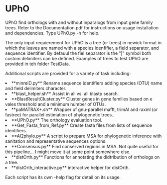 # UPhO

UPhO find orthologs with and without inparalogs from input gene family trees. Reter to the Documentation.pdf for instructions on usage installation and dependencies. Type UPhO.py -h for help.

The only input requierement for UPhO is a tree (or trees) in newick format in which the leaves are named with a species idenfifier, a field separator, and sequence identifier. By defauul the fiel separator is the  "|" symbol both custom delimiters can be defined. Examples of trees to test UPhO are provided in teh folder TestData.

Additional scripts are provided for a variety of task including:

<li>**minreID.py**  Rename sequence identifiers adding species (OTU) name and field delimiters character.
<li>**blast_helper.sh** Assist in  all vs. all blastp search.
<li>**BlastResultCluster.py** Cluster genes in gene families based on e vales threshold and a minimum number of OTUs.
<li>**paMATRAX+.sh** Wrapper of gnu-parallel mafft, trimAl and raxml (or fastree) for parallel estimation of phylogenetic trees..
<li>**UPhO.py** The orthology evaluation tool. 
<li>**Get_Fasta_from_Ref.py** Create fasta files from lists of sequence identifiers.
<li>**Al2phylo.py** A script to prepare MSA for phylogenetic inference with sanitation and representative sequences options.
<li>**Consensus.py**  Find conserved regions in MSA. Not quite useful for this pipeline... I might move it at some point somewhere else.
<li>**distOrth.py** Functions for annotating the didtribution of orthologs on a tree.
<li>**distOrth_interactive.py** interactive helper for distOrth.

Each script has its own  -help flag for detail on its usage.
